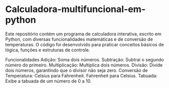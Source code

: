# Calculadora-multifuncional-em-python
Este repositório contém um programa de calculadora interativa, escrito em Python, com diversas funcionalidades matemáticas e de conversão de temperaturas. O código foi desenvolvido para praticar conceitos básicos de lógica, funções e estruturas de controle.

Funcionalidades
Adição: Soma dois números.
Subtração: Subtrai o segundo número do primeiro.
Multiplicação: Multiplica dois números.
Divisão: Divide dois números, garantindo que o divisor não seja zero.
Conversão de Temperatura:
Celsius para Fahrenheit.
Fahrenheit para Celsius.
Tabuada: Exibe a tabuada de um número de 0 a 10.
